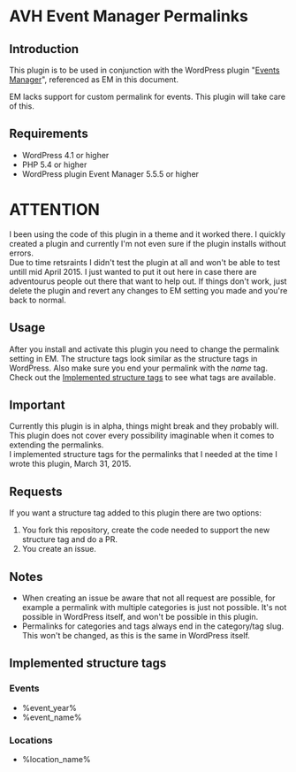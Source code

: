 # AVH Event Manager Permalinks

## Introduction

This plugin is to be used in conjunction with the WordPress plugin "[Events Manager](http://wp-events-plugin.com/)", 
referenced as EM in this document.  

EM lacks support for custom permalink for events. This plugin will take care of this.  

## Requirements
- WordPress 4.1 or higher
- PHP 5.4 or higher
- WordPress plugin Event Manager 5.5.5 or higher

# ATTENTION

I been using the code of this plugin in a theme and it worked there. I quickly created a plugin and currently I'm not 
even sure if the plugin installs without errors.  
Due to time retsraints I didn't test the plugin at all and won't be able to test untill mid April 2015. I just wanted 
to put it out here in case there are adventourus people out there that want to help out.
If things don't work, just delete the plugin and revert any changes to EM setting you made and you're back to normal.

## Usage
After you install and activate this plugin you need to change the permalink setting in EM. The structure tags look 
similar as the structure tags in WordPress. Also make sure you end your permalink with the *name* tag. Check out the 
[Implemented structure tags](#implemented-structure-tags) to see what tags are available.

## Important
Currently this plugin is in alpha, things might break and they probably will.  
This plugin does not cover every possibility imaginable when it comes to extending the permalinks.  
I implemented structure tags for the permalinks that I needed at the time I wrote this plugin, March 31, 2015.  

## Requests
If you want a structure tag added to this plugin there are two options:  
1. You fork this repository, create the code needed to support the new structure tag and do a PR.  
2. You create an issue.  

## Notes
- When creating an issue be aware that not all request are possible, for example a permalink with multiple categories is 
just not possible. It's not possible in WordPress itself, and won't be possible in this plugin.    
- Permalinks for categories and tags always end in the category/tag slug. This won't be changed, as this is the same 
in WordPress itself.  

## Implemented structure tags

### Events
- %event_year%
- %event_name%

### Locations
- %location_name%
